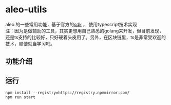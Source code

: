 # aleo-utils
aleo 的一些常用功能，基于官方的[sdk](https://github.com/AleoHQ/sdk) ， 使用typescript技术实现  
注：因为是做辅助的工具，其实更想用自己熟悉的golang来开发，但目前发现，还是ts支持的比较好，只好硬着头皮用了。另外，在区块链里，ts是非常受欢迎的技术，顺便就当学习吧。

## 功能介绍

## 运行
```shell
npm install --registry=https://registry.npmmirror.com/
npm run start
```
